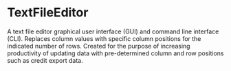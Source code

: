 # TextFileEditor
A text file editor graphical user interface (GUI) and command line interface (CLI). Replaces column values with specific column positions for the indicated number of rows. 
Created for the purpose of increasing productivity of updating data with pre-determined column and row positions such as credit export data. 
